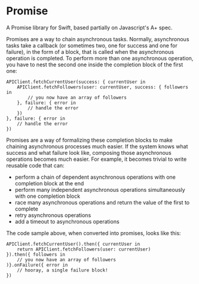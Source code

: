 # Promise

A Promise library for Swift, based partially on Javascript's A+ spec.

Promises are a way to chain asynchronous tasks. Normally, asynchronous tasks take a callback (or sometimes two, one for success and one for failure), in the form of a block, that is called when the asynchronous operation is completed. To perform more than one asynchronous operation, you have to nest the second one inside the completion block of the first one:

	APIClient.fetchCurrentUser(success: { currentUser in
		APIClient.fetchFollowers(user: currentUser, success: { followers in
			// you now have an array of followers
		}, failure: { error in
			// handle the error
		})
	}, failure: { error in
		// handle the error
	})
	
Promises are a way of formalizing these completion blocks to make chaining asynchronous processes much easier. If the system knows what success and what failure look like, composing those asynchronous operations becomes much easier. For example, it becomes trivial to write reusable code that can:

* perform a chain of dependent asynchronous operations with one completion block at the end
* perform many independent asynchronous operations simultaneously with one completion block
* race many asynchronous operations and return the value of the first to complete
* retry asynchronous operations
* add a timeout to asynchronous operations

The code sample above, when converted into promises, looks like this:

	APIClient.fetchCurrentUser().then({ currentUser in
		return APIClient.fetchFollowers(user: currentUser)
	}).then({ followers in
		// you now have an array of followers
	)}.onFailure({ error in
		// hooray, a single failure block!
	})
